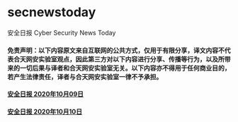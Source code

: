 # secnewstoday

安全日报 Cyber Security News Today

#### 免责声明：以下内容原文来自互联网的公共方式，仅用于有限分享，译文内容不代表合天网安实验室观点，因此第三方对以下内容进行分享、传播等行为，以及所带来的一切后果与译者和合天网安实验室无关。以下内容亦不得用于任何商业目的，若产生法律责任，译者与合天网安实验室一律不予承担。

#### [安全日报 2020年10月09日](https://github.com/hetianlab/secnewstoday/blob/master/Oct.2020/secnews-20201009.md)
#### [安全日报 2020年10月10日](https://github.com/hetianlab/secnewstoday/blob/master/Oct.2020/secnews-20201010.md)
